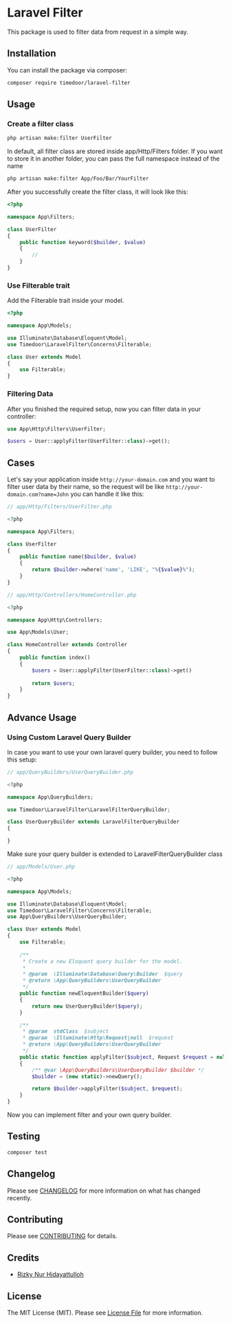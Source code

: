 # Laravel Filter

This package is used to filter data from request in a simple way.

## Installation

You can install the package via composer:

```bash
composer require timedoor/laravel-filter
```

## Usage

### Create a filter class

```bash
php artisan make:filter UserFilter
```

In default, all filter class are stored inside app/Http/Filters folder. If you want to store it in another folder, you can pass the full namespace instead of the name

```bash
php artisan make:filter App/Foo/Bar/YourFilter
```

After you successfully create the filter class, it will look like this:

```php
<?php

namespace App\Filters;

class UserFilter
{
    public function keyword($builder, $value)
    {
        //
    }
}

```

### Use Filterable trait

Add the Filterable trait inside your model.

```php
<?php

namespace App\Models;

use Illuminate\Database\Eloquent\Model;
use Timedoor\LaravelFilter\Concerns\Filterable;

class User extends Model
{
    use Filterable; 
}
```

### Filtering Data

After you finished the required setup, now you can filter data in your controller:

```php
use App\Http\Filters\UserFilter;

$users = User::applyFilter(UserFilter::class)->get();
```

## Cases

Let's say your application inside `http://your-domain.com` and you want to filter user data by their name, so the request will be like `http://your-domain.com?name=John` you can handle it like this:

```php
// app/Http/Filters/UserFilter.php

<?php

namespace App\Filters;

class UserFilter
{
    public function name($builder, $value)
    {
        return $builder->where('name', 'LIKE', "%{$value}%");
    }
}
```

```php
// app/Http/Controllers/HomeController.php

<?php

namespace App\Http\Controllers;

use App\Models\User;

class HomeController extends Controller
{
    public function index()
    {
        $users = User::applyFilter(UserFilter::class)->get()
        
        return $users;
    }
}
```

## Advance Usage

### Using Custom Laravel Query Builder

In case you want to use your own laravel query builder, you need to follow this setup:

```php
// app/QueryBuilders/UserQueryBuilder.php

<?php

namespace App\QueryBuilders;

use Timedoor\LaravelFilter\LaravelFilterQueryBuilder;

class UserQueryBuilder extends LaravelFilterQueryBuilder
{

}
```

Make sure your query builder is extended to LaravelFilterQueryBuilder class

```php
// app/Models/User.php

<?php

namespace App\Models;

use Illuminate\Database\Eloquent\Model;
use Timedoor\LaravelFilter\Concerns\Filterable;
use App\QueryBuilders\UserQueryBuilder;

class User extends Model
{
    use Filterable; 
    
    /**
     * Create a new Eloquent query builder for the model.
     *
     * @param  \Illuminate\Database\Query\Builder  $query
     * @return \App\QueryBuilders\UserQueryBuilder
     */
    public function newEloquentBuilder($query)
    {
        return new UserQueryBuilder($query);
    }

    /**
     * @param  stdClass  $subject
     * @param  \Illuminate\Http\Request|null  $request
     * @return \App\QueryBuilders\UserQueryBuilder
     */
    public static function applyFilter($subject, Request $request = null)
    {
        /** @var \App\QueryBuilders\UserQueryBuilder $builder */
        $builder = (new static)->newQuery();

        return $builder->applyFilter($subject, $request);
    }
}
```

Now you can implement filter and your own query builder.

## Testing

```bash
composer test
```

## Changelog

Please see [CHANGELOG](CHANGELOG.md) for more information on what has changed recently.

## Contributing

Please see [CONTRIBUTING](CONTRIBUTING.md) for details.

## Credits

- [Rizky Nur Hidayattulloh](https://github.com/rizkyhidayattulloh)

## License

The MIT License (MIT). Please see [License File](LICENSE.md) for more information.
